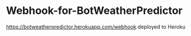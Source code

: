 # Webhook-for-BotWeatherPredictor

https://botweatherpredictor.herokuapp.com/webhook deployed to Heroku